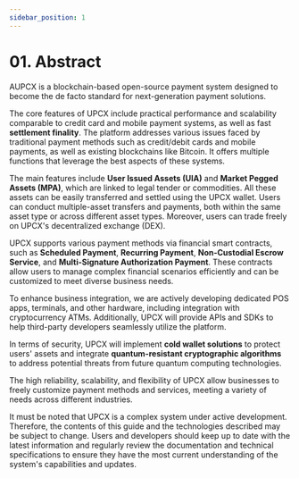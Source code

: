 ```yaml
---
sidebar_position: 1
---
```


# 01. Abstract

AUPCX is a blockchain-based open-source payment system designed to become the de facto standard for next-generation payment solutions.

The core features of UPCX include practical performance and scalability comparable to credit card and mobile payment systems, as well as fast **settlement finality**. The platform addresses various issues faced by traditional payment methods such as credit/debit cards and mobile payments, as well as existing blockchains like Bitcoin. It offers multiple functions that leverage the best aspects of these systems.

The main features include **User Issued Assets (UIA)** and **Market Pegged Assets (MPA)**, which are linked to legal tender or commodities. All these assets can be easily transferred and settled using the UPCX wallet. Users can conduct multiple-asset transfers and payments, both within the same asset type or across different asset types. Moreover, users can trade freely on UPCX's decentralized exchange (DEX).

UPCX supports various payment methods via financial smart contracts, such as **Scheduled Payment**, **Recurring Payment**, **Non-Custodial Escrow Service**, and **Multi-Signature Authorization Payment**. These contracts allow users to manage complex financial scenarios efficiently and can be customized to meet diverse business needs.

To enhance business integration, we are actively developing dedicated POS apps, terminals, and other hardware, including integration with cryptocurrency ATMs. Additionally, UPCX will provide APIs and SDKs to help third-party developers seamlessly utilize the platform.

In terms of security, UPCX will implement **cold wallet solutions** to protect users' assets and integrate **quantum-resistant cryptographic algorithms** to address potential threats from future quantum computing technologies.

The high reliability, scalability, and flexibility of UPCX allow businesses to freely customize payment methods and services, meeting a variety of needs across different industries.

It must be noted that UPCX is a complex system under active development. Therefore, the contents of this guide and the technologies described may be subject to change. Users and developers should keep up to date with the latest information and regularly review the documentation and technical specifications to ensure they have the most current understanding of the system's capabilities and updates.
